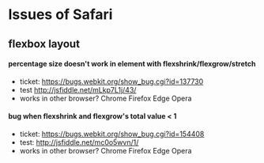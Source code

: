 # Issues of Safari

## flexbox layout

#### percentage size doesn't work in element with flexshrink/flexgrow/stretch
* ticket: https://bugs.webkit.org/show_bug.cgi?id=137730
* test http://jsfiddle.net/mLkp7L1j/43/
* works in other browser? Chrome Firefox Edge Opera

#### bug when flexshrink and flexgrow's total value < 1
* ticket: https://bugs.webkit.org/show_bug.cgi?id=154408
* test: http://jsfiddle.net/mc0o5wvn/1/
* works in other browser? Chrome Firefox Edge Opera


